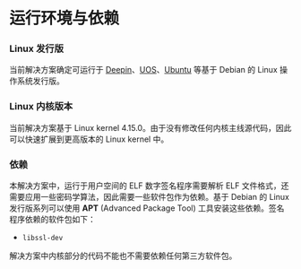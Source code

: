 # 运行环境与依赖

### Linux 发行版

当前解决方案确定可运行于 [Deepin](https://www.deepin.org/)、[UOS](https://www.chinauos.com/home)、[Ubuntu](https://ubuntu.com/) 等基于 Debian 的 Linux 操作系统发行版。

### Linux​ 内核版本

当前解决方案基于 Linux kernel 4.15.0。由于没有修改任何内核主线源代码，因此可以快速扩展到更高版本的 Linux kernel 中。

### 依赖

本解决方案中，运行于用户空间的 ELF 数字签名程序需要解析 ELF 文件格式，还需要应用一些密码学算法，因此需要一些软件包作为依赖。基于 Debian 的 Linux 发行版系列可以使用 **APT** \(Advanced Package Tool\) 工具安装这些依赖。签名程序依赖的软件包如下：

* `libssl-dev`

解决方案中内核部分的代码不能也不需要依赖任何第三方软件包。

